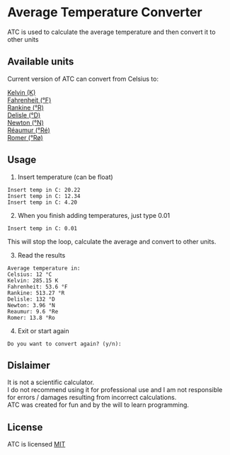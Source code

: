 # Average Temperature Converter

ATC is used to calculate the average temperature and then convert it to other units

## Available units
Current version of ATC can convert from Celsius to:

[Kelvin (K)](https://en.wikipedia.org/wiki/Kelvin)
\
[Fahrenheit (°F)](https://en.wikipedia.org/wiki/Fahrenheit)
\
[Rankine (°R)](https://en.wikipedia.org/wiki/Rankine_scale)
\
[Delisle (°D)](https://en.wikipedia.org/wiki/Delisle_scale)
\
[Newton (°N)](https://en.wikipedia.org/wiki/Newton_scale)
\
[Réaumur (°Ré)](https://en.wikipedia.org/wiki/R%C3%A9aumur_scale)
\
[Romer (°Rø)](https://en.wikipedia.org/wiki/R%C3%B8mer_scale)


## Usage

1. Insert temperature (can be float)
```
Insert temp in C: 20.22
Insert temp in C: 12.34
Insert temp in C: 4.20
```
2. When you finish adding temperatures, just type 0.01
```
Insert temp in C: 0.01
```
This will stop the loop, calculate the average and convert to other units.

3. Read the results
```
Average temperature in:
Celsius: 12 °C
Kelvin: 285.15 K
Fahrenheit: 53.6 °F
Rankine: 513.27 °R
Delisle: 132 °D
Newton: 3.96 °N
Reaumur: 9.6 °Re
Romer: 13.8 °Ro
```
4. Exit or start again
```
Do you want to convert again? (y/n):
```
## Dislaimer
It is not a scientific calculator.
\
I do not recommend using it for professional use and I am not responsible for errors / damages
resulting from incorrect calculations.  
ATC was created for fun and by the will to learn programming.
## License
ATC is licensed
[MIT](https://github.com/j-jaros/average_temp_converter/blob/main/LICENSE)
